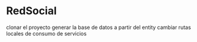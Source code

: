 # RedSocial

clonar el proyecto
generar la base de datos a partir del entity
cambiar rutas locales de consumo de servicios
